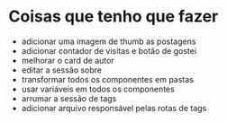 # Coisas que tenho que fazer

- adicionar uma imagem de thumb as postagens
- adicionar contador de visitas e botão de gostei
- melhorar o card de autor
- editar a sessão sobre
- transformar todos os componentes em pastas
- usar variáveis em todos os componentes
- arrumar a sessão de tags
- adicionar arquivo responsável pelas rotas de tags
